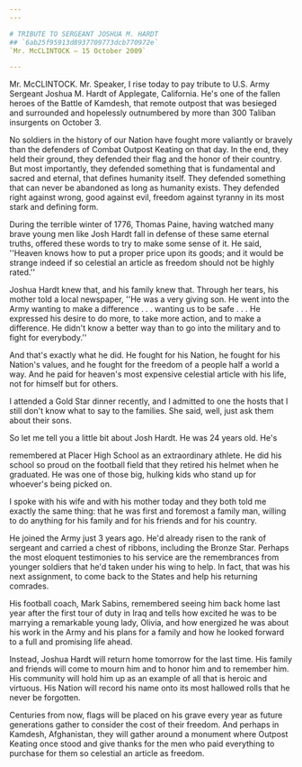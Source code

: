 ```yaml
---
---

# TRIBUTE TO SERGEANT JOSHUA M. HARDT
## `6ab25f95913d8937709773dcb770972e`
`Mr. McCLINTOCK — 15 October 2009`

---
```



Mr. McCLINTOCK. Mr. Speaker, I rise today to pay tribute to U.S. Army 
Sergeant Joshua M. Hardt of Applegate, California. He's one of the 
fallen heroes of the Battle of Kamdesh, that remote outpost that was 
besieged and surrounded and hopelessly outnumbered by more than 300 
Taliban insurgents on October 3.

No soldiers in the history of our Nation have fought more valiantly 
or bravely than the defenders of Combat Outpost Keating on that day. In 
the end, they held their ground, they defended their flag and the honor 
of their country. But most importantly, they defended something that is 
fundamental and sacred and eternal, that defines humanity itself. They 
defended something that can never be abandoned as long as humanity 
exists. They defended right against wrong, good against evil, freedom 
against tyranny in its most stark and defining form.

During the terrible winter of 1776, Thomas Paine, having watched many 
brave young men like Josh Hardt fall in defense of these same eternal 
truths, offered these words to try to make some sense of it. He said, 
''Heaven knows how to put a proper price upon its goods; and it would 
be strange indeed if so celestial an article as freedom should not be 
highly rated.''

Joshua Hardt knew that, and his family knew that. Through her tears, 
his mother told a local newspaper, ''He was a very giving son. He went 
into the Army wanting to make a difference . . . wanting us to be safe 
. . . He expressed his desire to do more, to take more action, and to 
make a difference. He didn't know a better way than to go into the 
military and to fight for everybody.''

And that's exactly what he did. He fought for his Nation, he fought 
for his Nation's values, and he fought for the freedom of a people half 
a world a way. And he paid for heaven's most expensive celestial 
article with his life, not for himself but for others.

I attended a Gold Star dinner recently, and I admitted to one the 
hosts that I still don't know what to say to the families. She said, 
well, just ask them about their sons.

So let me tell you a little bit about Josh Hardt. He was 24 years 
old. He's


remembered at Placer High School as an extraordinary athlete. He did 
his school so proud on the football field that they retired his helmet 
when he graduated. He was one of those big, hulking kids who stand up 
for whoever's being picked on.

I spoke with his wife and with his mother today and they both told me 
exactly the same thing: that he was first and foremost a family man, 
willing to do anything for his family and for his friends and for his 
country.

He joined the Army just 3 years ago. He'd already risen to the rank 
of sergeant and carried a chest of ribbons, including the Bronze Star. 
Perhaps the most eloquent testimonies to his service are the 
remembrances from younger soldiers that he'd taken under his wing to 
help. In fact, that was his next assignment, to come back to the States 
and help his returning comrades.

His football coach, Mark Sabins, remembered seeing him back home last 
year after the first tour of duty in Iraq and tells how excited he was 
to be marrying a remarkable young lady, Olivia, and how energized he 
was about his work in the Army and his plans for a family and how he 
looked forward to a full and promising life ahead.

Instead, Joshua Hardt will return home tomorrow for the last time. 
His family and friends will come to mourn him and to honor him and to 
remember him. His community will hold him up as an example of all that 
is heroic and virtuous. His Nation will record his name onto its most 
hallowed rolls that he never be forgotten.

Centuries from now, flags will be placed on his grave every year as 
future generations gather to consider the cost of their freedom. And 
perhaps in Kamdesh, Afghanistan, they will gather around a monument 
where Outpost Keating once stood and give thanks for the men who paid 
everything to purchase for them so celestial an article as freedom.
